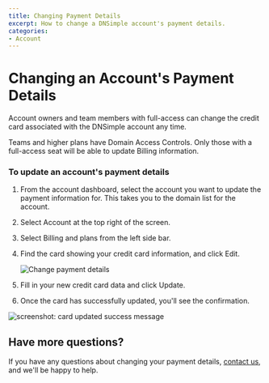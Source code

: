 ```yaml
---
title: Changing Payment Details
excerpt: How to change a DNSimple account's payment details.
categories:
- Account
---
```


# Changing an Account's Payment Details

Account owners and team members with full-access can change the credit card associated with the DNSimple account any time.

<info>
Teams and higher plans have Domain Access Controls. Only those with a full-access seat will be able to update Billing information.
</info>

### To update an account's payment details

1. From the account dashboard, select the account you want to update the payment information for. This takes you to the domain list for the account.
1. Select <label>Account</label> at the top right of the screen.
1. Select <label>Billing and plans</label> from the left side bar.
1. Find the card showing your credit card information, and click <label>Edit</label>.

   ![Change payment details](/files/account-billing-update-card-link.png)

1.  Fill in your new credit card data and click <label>Update</label>.
1.  Once the card has successfully updated, you'll see the confirmation.

![screenshot: card updated success message](/files/card-updated-msg.png)

## Have more questions?

If you have any questions about changing your payment details, [contact us](https://dnsimple.com/feedback), and we'll be happy to help.
